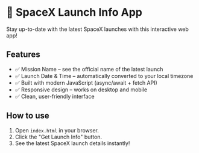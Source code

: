 # 🚀 SpaceX Launch Info App

Stay up-to-date with the latest SpaceX launches with this interactive web app!

## Features
- ✅ Mission Name – see the official name of the latest launch
- ✅ Launch Date & Time – automatically converted to your local timezone
- ✅ Built with modern JavaScript (async/await + fetch API)
- ✅ Responsive design – works on desktop and mobile
- ✅ Clean, user-friendly interface

## How to use
1. Open `index.html` in your browser.
2. Click the "Get Launch Info" button.
3. See the latest SpaceX launch details instantly!

